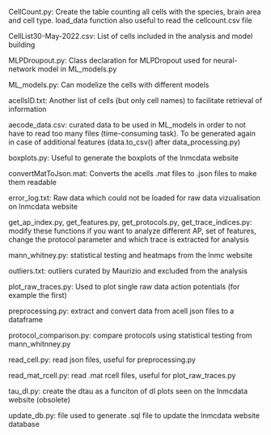 CellCount.py: Create the table counting all cells with the species, brain area and cell type. load_data function also useful to read the cellcount.csv file

CellList30-May-2022.csv: List of cells included in the analysis and model building

MLPDroupout.py: Class declaration for MLPDropout used for neural-network model in ML_models.py

ML_models.py: Can modelize the cells with different models

acellsID.txt: Another list of cells (but only cell names) to facilitate retrieval of information

aecode_data.csv: curated data to be used in ML_models in order to not have to read too many files (time-consuming task). To be generated again in case of additional features (data.to_csv() after data_processing.py)

boxplots.py: Useful to generate the boxplots of the lnmcdata website

convertMatToJson.mat: Converts the acells .mat files to .json files to make them readable

error_log.txt: Raw data which could not be loaded for raw data vizualisation on lnmcdata website

get_ap_index.py, get_features.py, get_protocols.py, get_trace_indices.py: modify these functions if you want to analyze different AP, set of features, change the protocol parameter and which trace is extracted for analysis

mann_whitney.py: statistical testing and heatmaps from the lnmc website

outliers.txt: outliers curated by Maurizio and excluded from the analysis

plot_raw_traces.py: Used to plot single raw data action potentials (for example the first)

preprocessing.py: extract and convert data from acell json files to a dataframe

protocol_comparison.py: compare protocols using statistical testing from mann_whitnney.py

read_cell.py: read json files, useful for preprocessing.py

read_mat_rcell.py: read .mat rcell files, useful for plot_raw_traces.py

tau_dI.py: create the dtau as a funciton of dI plots seen on the lnmcdata website (obsolete)

update_db.py: file used to generate .sql file to update the lnmcdata website database
